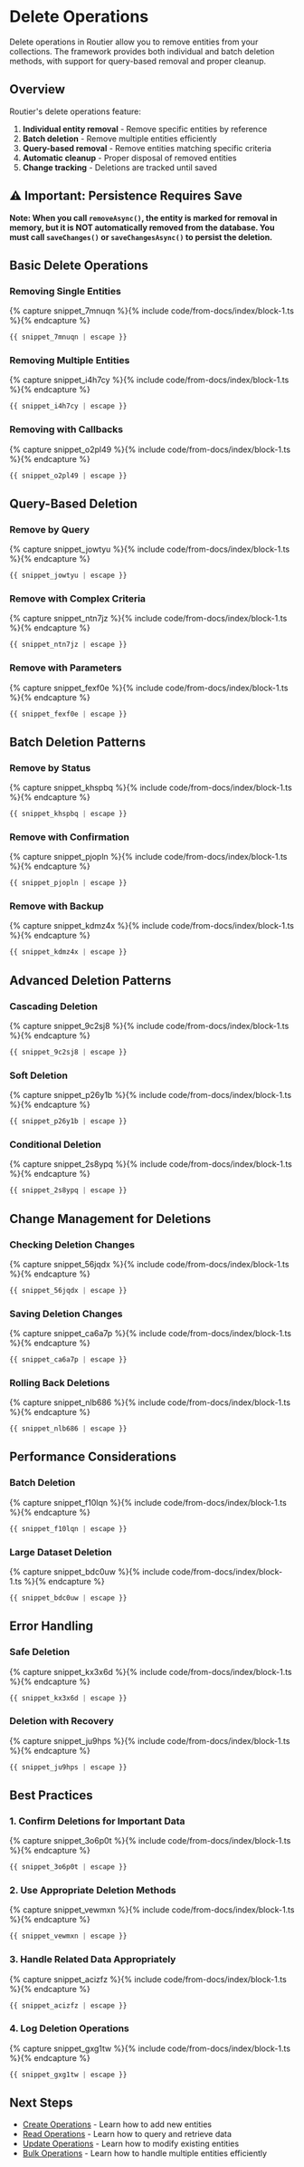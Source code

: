 # Delete Operations

Delete operations in Routier allow you to remove entities from your collections. The framework provides both individual and batch deletion methods, with support for query-based removal and proper cleanup.

## Overview

Routier's delete operations feature:

1. **Individual entity removal** - Remove specific entities by reference
2. **Batch deletion** - Remove multiple entities efficiently
3. **Query-based removal** - Remove entities matching specific criteria
4. **Automatic cleanup** - Proper disposal of removed entities
5. **Change tracking** - Deletions are tracked until saved

## ⚠️ Important: Persistence Requires Save

**Note: When you call `removeAsync()`, the entity is marked for removal in memory, but it is NOT automatically removed from the database. You must call `saveChanges()` or `saveChangesAsync()` to persist the deletion.**

## Basic Delete Operations

### Removing Single Entities




{% capture snippet_7mnuqn %}{% include code/from-docs/index/block-1.ts %}{% endcapture %}

```ts
{{ snippet_7mnuqn | escape }}
```



### Removing Multiple Entities




{% capture snippet_i4h7cy %}{% include code/from-docs/index/block-1.ts %}{% endcapture %}

```ts
{{ snippet_i4h7cy | escape }}
```



### Removing with Callbacks




{% capture snippet_o2pl49 %}{% include code/from-docs/index/block-1.ts %}{% endcapture %}

```ts
{{ snippet_o2pl49 | escape }}
```



## Query-Based Deletion

### Remove by Query




{% capture snippet_jowtyu %}{% include code/from-docs/index/block-1.ts %}{% endcapture %}

```ts
{{ snippet_jowtyu | escape }}
```



### Remove with Complex Criteria




{% capture snippet_ntn7jz %}{% include code/from-docs/index/block-1.ts %}{% endcapture %}

```ts
{{ snippet_ntn7jz | escape }}
```



### Remove with Parameters




{% capture snippet_fexf0e %}{% include code/from-docs/index/block-1.ts %}{% endcapture %}

```ts
{{ snippet_fexf0e | escape }}
```



## Batch Deletion Patterns

### Remove by Status




{% capture snippet_khspbq %}{% include code/from-docs/index/block-1.ts %}{% endcapture %}

```ts
{{ snippet_khspbq | escape }}
```



### Remove with Confirmation




{% capture snippet_pjopln %}{% include code/from-docs/index/block-1.ts %}{% endcapture %}

```ts
{{ snippet_pjopln | escape }}
```



### Remove with Backup




{% capture snippet_kdmz4x %}{% include code/from-docs/index/block-1.ts %}{% endcapture %}

```ts
{{ snippet_kdmz4x | escape }}
```



## Advanced Deletion Patterns

### Cascading Deletion




{% capture snippet_9c2sj8 %}{% include code/from-docs/index/block-1.ts %}{% endcapture %}

```ts
{{ snippet_9c2sj8 | escape }}
```



### Soft Deletion




{% capture snippet_p26y1b %}{% include code/from-docs/index/block-1.ts %}{% endcapture %}

```ts
{{ snippet_p26y1b | escape }}
```



### Conditional Deletion




{% capture snippet_2s8ypq %}{% include code/from-docs/index/block-1.ts %}{% endcapture %}

```ts
{{ snippet_2s8ypq | escape }}
```



## Change Management for Deletions

### Checking Deletion Changes




{% capture snippet_56jqdx %}{% include code/from-docs/index/block-1.ts %}{% endcapture %}

```ts
{{ snippet_56jqdx | escape }}
```



### Saving Deletion Changes




{% capture snippet_ca6a7p %}{% include code/from-docs/index/block-1.ts %}{% endcapture %}

```ts
{{ snippet_ca6a7p | escape }}
```



### Rolling Back Deletions




{% capture snippet_nlb686 %}{% include code/from-docs/index/block-1.ts %}{% endcapture %}

```ts
{{ snippet_nlb686 | escape }}
```



## Performance Considerations

### Batch Deletion




{% capture snippet_f10lqn %}{% include code/from-docs/index/block-1.ts %}{% endcapture %}

```ts
{{ snippet_f10lqn | escape }}
```



### Large Dataset Deletion




{% capture snippet_bdc0uw %}{% include code/from-docs/index/block-1.ts %}{% endcapture %}

```ts
{{ snippet_bdc0uw | escape }}
```



## Error Handling

### Safe Deletion




{% capture snippet_kx3x6d %}{% include code/from-docs/index/block-1.ts %}{% endcapture %}

```ts
{{ snippet_kx3x6d | escape }}
```



### Deletion with Recovery




{% capture snippet_ju9hps %}{% include code/from-docs/index/block-1.ts %}{% endcapture %}

```ts
{{ snippet_ju9hps | escape }}
```



## Best Practices

### 1. **Confirm Deletions for Important Data**




{% capture snippet_3o6p0t %}{% include code/from-docs/index/block-1.ts %}{% endcapture %}

```ts
{{ snippet_3o6p0t | escape }}
```



### 2. **Use Appropriate Deletion Methods**




{% capture snippet_vewmxn %}{% include code/from-docs/index/block-1.ts %}{% endcapture %}

```ts
{{ snippet_vewmxn | escape }}
```



### 3. **Handle Related Data Appropriately**




{% capture snippet_acizfz %}{% include code/from-docs/index/block-1.ts %}{% endcapture %}

```ts
{{ snippet_acizfz | escape }}
```



### 4. **Log Deletion Operations**




{% capture snippet_gxg1tw %}{% include code/from-docs/index/block-1.ts %}{% endcapture %}

```ts
{{ snippet_gxg1tw | escape }}
```



## Next Steps

- [Create Operations](create.md) - Learn how to add new entities
- [Read Operations](read.md) - Learn how to query and retrieve data
- [Update Operations](update.md) - Learn how to modify existing entities
- [Bulk Operations](bulk/README.md) - Learn how to handle multiple entities efficiently
